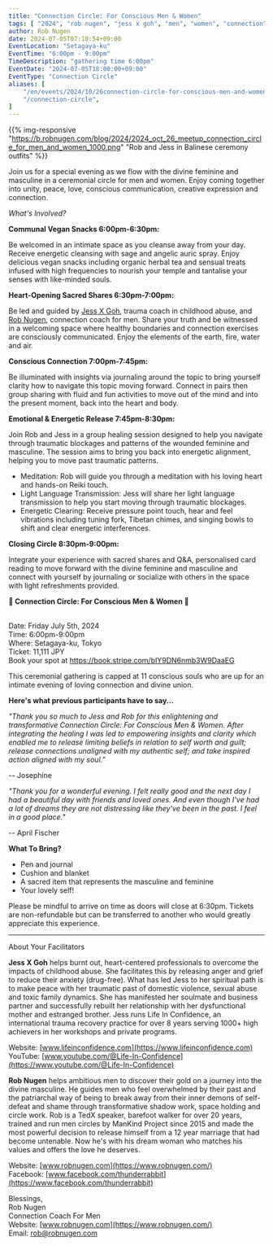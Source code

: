 ```yaml
---
title: "Connection Circle: For Conscious Men & Women"
tags: [ "2024", "rob nugen", "jess x goh", "men", "women", "connection", "circle" ]
author: Rob Nugen
date: 2024-07-05T07:10:54+09:00
EventLocation: "Setagaya-ku"
EventTime: "6:00pm - 9:00pm"
TimeDescription: "gathering time 6:00pm"
EventDate: "2024-07-05T18:00:00+09:00"
EventType: "Connection Circle"
aliases: [
    "/en/events/2024/10/26connection-circle-for-conscious-men-and-women/",
    "/connection-circle",
]
---
```


{{% img-responsive "https://b.robnugen.com/blog/2024/2024_oct_26_meetup_connection_circle_for_men_and_women_1000.png" "Rob and Jess in Balinese ceremony outfits" %}}

Join us for a special evening as we flow with the divine feminine and masculine in a
ceremonial circle for men and women.
Enjoy coming together into unity, peace, love, conscious communication,
creative expression and connection.

*What's Involved?*

**Communal Vegan Snacks 6:00pm-6:30pm:**

Be welcomed in an intimate space as you cleanse away from your day.
Receive energetic cleansing with sage and angelic auric spray.
Enjoy delicious vegan snacks including
organic herbal tea and sensual treats infused with high frequencies
to nourish your temple and tantalise your senses with like-minded souls.

**Heart-Opening Sacred Shares 6:30pm-7:00pm:**

Be led and guided by [Jess X Goh](https://www.lifeinconfidence.com/),
trauma coach in childhood abuse,
and [Rob Nugen](https://www.robnugen.com/en/), connection coach for men.
Share your truth and be witnessed in a welcoming space where healthy boundaries and
connection exercises are consciously communicated.
Enjoy the elements of the earth, fire, water and air.

**Conscious Connection 7:00pm-7:45pm:**

Be illuminated with insights via journaling around the topic to bring yourself clarity
how to navigate this topic moving forward.
Connect in pairs then group sharing with fluid and fun activities
to move out of the mind and into the present moment, back into the heart and body.

**Emotional & Energetic Release 7:45pm-8:30pm:**

Join Rob and Jess in a group healing session designed to help you navigate
through traumatic blockages and patterns of the wounded feminine and masculine.
The session aims to bring you back into energetic alignment,
helping you to move past traumatic patterns.

* Meditation: Rob will guide you through a meditation with his loving heart and hands-on Reiki touch.
* Light Language Transmission: Jess will share her light language transmission to help you start moving through traumatic blockages.
* Energetic Clearing: Receive pressure point touch, hear and feel vibrations including tuning fork, Tibetan chimes,
and singing bowls to shift and clear energetic interferences.

**Closing Circle 8:30pm-9:00pm:**

Integrate your experience with sacred shares and Q&A,
personalised card reading to move forward with the divine feminine and masculine
and connect with yourself by journaling or socialize with others
in the space with light refreshments provided.

**​​​​​​​🤝 Connection Circle: For Conscious Men & Women 🤝**

<br>Date: Friday July 5th, 2024
<br>Time: 6:00pm-9:00pm
<br>Where: Setagaya-ku, Tokyo
<br>Ticket: 11,111 JPY
<br>Book your spot at https://book.stripe.com/bIY9DN6nmb3W9DaaEG

This ceremonial gathering is capped at 11 conscious souls
who are up for an intimate evening of loving connection and divine union.

**Here's what previous participants have to say...**

*"Thank you so much to Jess and Rob for this enlightening and transformative Connection Circle:*
*For Conscious Men & Women. After integrating the healing I was led to empowering insights and*
*clarity which enabled me to release limiting beliefs in relation to self worth and guilt;*
*release connections unaligned with my authentic self; and take inspired action aligned with my soul."*

-- Josephine


*"Thank you for a wonderful evening. I felt really good and the next day I had a beautiful day with*
*friends and loved ones. And even though I've had a lot of dreams they are not distressing like*
*they've been in the past. I feel in a good place."*

-- April Fischer

**What To Bring?**

* Pen and journal
* Cushion and blanket
* A sacred item that represents the masculine and feminine
* Your lovely self!

Please be mindful to arrive on time as doors will close at 6:30pm.
Tickets are non-refundable but can be transferred to another
who would greatly appreciate this experience.

----------------------------------

About Your Facilitators

**Jess X Goh** helps burnt out, heart-centered professionals to overcome
the impacts of childhood abuse.  She facilitates this by releasing
anger and grief to reduce their anxiety (drug-free).  What has led
Jess to her spiritual path is to make peace with her traumatic past of
domestic violence, sexual abuse and toxic family dynamics.  She has
manifested her soulmate and business partner and successfully rebuilt
her relationship with her dysfunctional mother and estranged
brother. Jess runs Life In Confidence, an international trauma
recovery practice for over 8 years serving 1000+ high achievers in her
workshops and private programs.


Website: [www.lifeinconfidence.com](https://www.lifeinconfidence.com)
<br>YouTube: [www.youtube.com/@Life-In-Confidence](https://www.youtube.com/@Life-In-Confidence)


**Rob Nugen** helps ambitious men to discover their gold on a journey into
the divine masculine. He guides men who feel overwhelmed by their past
and the patriarchal way of being to break away from their inner demons
of self-defeat and shame through transformative shadow work, space
holding and circle work. Rob is a TedX speaker, barefoot walker for
over 20 years, trained and run men circles by ManKind Project since
2015 and made the most powerful decision to release himself from a
12 year marriage that had become untenable. Now he's with his dream woman who matches
his values and offers the love he deserves.


Website: [www.robnugen.com](https://www.robnugen.com/)
<br>Facebook: [www.facebook.com/thunderrabbit](https://www.facebook.com/thunderrabbit)


Blessings,
<br>Rob Nugen
<br>Connection Coach For Men
<br>Website: [www.robnugen.com](https://www.robnugen.com/)
<br>Email: rob@robnugen.com
